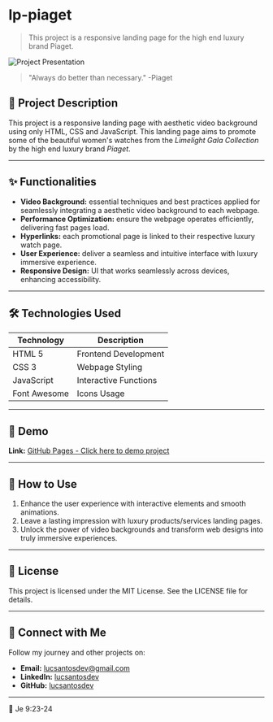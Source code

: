 # lp-piaget
> This project is a responsive landing page for the high end luxury brand Piaget.

![Project Presentation](/assets/video/presentation.gif)

> "Always do better than necessary." -Piaget

## 🚀 Project Description  
This project is a responsive landing page with aesthetic video background using only HTML, CSS and JavaScript. This landing page aims to promote some of the beautiful women's watches from the _Limelight Gala Collection_ by the high end luxury brand _Piaget_.

---

## ✨ Functionalities  
- **Video Background:** essential techniques and best practices applied for seamlessly integrating a aesthetic video background to each webpage. 
- **Performance Optimization:** ensure the webpage operates efficiently, delivering fast pages load.
- **Hyperlinks:** each promotional page is linked to their respective luxury watch page.
- **User Experience:** deliver a seamless and intuitive interface with luxury immersive experience.
- **Responsive Design:** UI that works seamlessly across devices, enhancing accessibility. 

---

## 🛠️ Technologies Used  
| Technology        | Description         |  
|--------------------|---------------------|  
| HTML 5          | Frontend Development      |  
| CSS 3         | Webpage Styling      |  
| JavaScript         | Interactive Functions      |  
| Font Awesome         | Icons Usage      |  

---

## 🔗 Demo 
**Link:** [GitHub Pages - Click here to demo project](https://lucsantosdev.github.io/lp-piaget)

---

## 📖 How to Use
1. Enhance the user experience with interactive elements and smooth animations.
2. Leave a lasting impression with luxury products/services landing pages.
3. Unlock the power of video backgrounds and transform web designs into truly immersive experiences. 

---

## 📝 License
This project is licensed under the MIT License. See the LICENSE file for details.

---

## 💬 Connect with Me
Follow my journey and other projects on:
- **Email:** [lucsantosdev@gmail.com](mailto:lucsantosdev@gmail.com)
- **LinkedIn:** [lucsantosdev](https://www.linkedin.com/in/lucsantosdev)
- **GitHub:** [lucsantosdev](https://github.com/lucsantosdev)

---

🧠 Je 9:23-24
